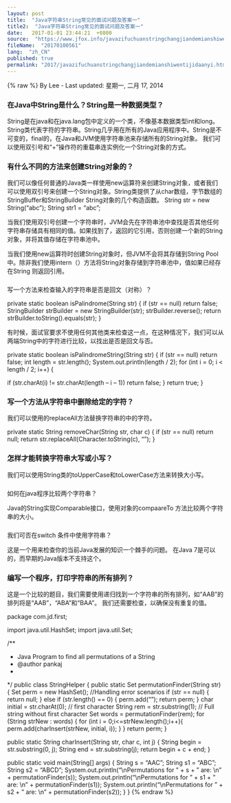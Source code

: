```yaml
---
layout: post
title:  "Java字符串String常见的面试问题及答案一"
title2:  "Java字符串String常见的面试问题及答案一"
date:   2017-01-01 23:44:21  +0800
source:  "https://www.jfox.info/javazifuchuanstringchangjiandemianshiwentijidaanyi.html"
fileName:  "20170100561"
lang:  "zh_CN"
published: true
permalink: "2017/javazifuchuanstringchangjiandemianshiwentijidaanyi.html"
---
```

{% raw %}
By Lee - Last updated: 星期一, 二月 17, 2014

### 在Java中String是什么？String是一种数据类型？

String是在java和在java.lang包中定义的一个类，不像基本数据类型int和long。 String类代表字符的字符串。String几乎用在所有的Java应用程序中。String是不可变的，final的，在Java和JVM使用字符串池来存储所有的String对象。 我们可以使用双引号和“+”操作符的重载串连实例化一个String对象的方式。

### 有什么不同的方法来创建String对象的？

我们可以像任何普通的Java类一样使用new运算符来创建String对象，或者我们可以使用双引号来创建一个String对象。String类提供了从char数组，字节数组的StringBuffer和StringBuilder String对象的几个构造函数。
String str = new String(“abc”);
String str1 = “abc”;

当我们使用双引号创建一个字符串时，JVM会先在字符串池中查找是否其他任何字符串存储具有相同的值。如果找到了，返回的它引用，否则创建一个新的String对象，并将其值存储在字符串池中。

当我们使用new运算符时创建String对象时，但JVM不会将其存储到String Pool中。除非我们使用intern（）方法将String对象存储到字符串池中，值如果已经存在String 则返回引用。

### 
写一个方法来检查输入的字符串是否是回文（对称）？

private static boolean isPalindrome(String str) {
if (str == null)
return false;
StringBuilder strBuilder = new StringBuilder(str);
strBuilder.reverse();
return strBuilder.toString().equals(str);
}

有时候，面试官要求不使用任何其他类来检查这一点，在这种情况下，我们可以从两端String中的字符进行比较，以找出是否是回文与否。

private static boolean isPalindromeString(String str) {
if (str == null)
return false;
int length = str.length();
System.out.println(length / 2);
for (int i = 0; i < length / 2; i++) {

if (str.charAt(i) != str.charAt(length – i – 1))
return false;
}
return true;
}

### 写一个方法从字符串中删除给定的字符？

我们可以使用的replaceAll方法替换字符串的中的字符。

private static String removeChar(String str, char c) {
if (str == null)
return null;
return str.replaceAll(Character.toString(c), “”);
}

### 怎样才能转换字符串大写或小写？

我们可以使用String类的toUpperCase和toLowerCase方法来转换大小写。

### 
如何在java程序比较两个字符串？

Java的String实现Comparable接口，使用对象的compaareTo 方法比较两个字符串的大小。

### 
我们可否在switch 条件中使用字符串？

这是一个用来检查你的当前Java发展的知识一个棘手的问题。 在Java 7是可以的，而早期的Java版本不支持这个。

### 编写一个程序，打印字符串的所有排列？

这是一个比较的题目，我们需要使用递归找到一个字符串的所有排列，如“AAB”的排列将是“AAB”，“ABA”和“BAA”。
我们还需要检查，以确保没有重复的值。

package com.jd.first;

import java.util.HashSet;
import java.util.Set;

/**
* Java Program to find all permutations of a String
* @author pankaj
*
*/
public class StringHelper {
public static Set<String> permutationFinder(String str) {
Set<String> perm = new HashSet<String>();
//Handling error scenarios
if (str == null) {
return null;
} else if (str.length() == 0) {
perm.add(“”);
return perm;
}
char initial = str.charAt(0); // first character
String rem = str.substring(1); // Full string without first character
Set<String> words = permutationFinder(rem);
for (String strNew : words) {
for (int i = 0;i<=strNew.length();i++){
perm.add(charInsert(strNew, initial, i));
}
}
return perm;
}

public static String charInsert(String str, char c, int j) {
String begin = str.substring(0, j);
String end = str.substring(j);
return begin + c + end;
}

public static void main(String[] args) {
String s = “AAC”;
String s1 = “ABC”;
String s2 = “ABCD”;
System.out.println(“\nPermutations for ” + s + ” are: \n” + permutationFinder(s));
System.out.println(“\nPermutations for ” + s1 + ” are: \n” + permutationFinder(s1));
System.out.println(“\nPermutations for ” + s2 + ” are: \n” + permutationFinder(s2));
}
}
{% endraw %}

